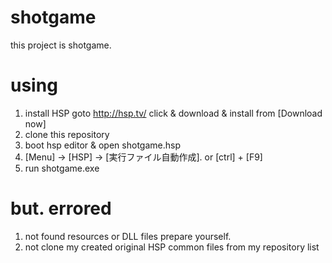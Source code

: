 # shotgame

this project is shotgame.

# using
1. install HSP
	goto http://hsp.tv/
	click & download & install from [Download now]
2. clone this repository
3. boot hsp editor & open shotgame.hsp
4. [Menu] -> [HSP] -> [実行ファイル自動作成]. or [ctrl] + [F9]
5. run shotgame.exe

# but. errored
1. not found resources or DLL files
	prepare yourself.
2. not clone my created original HSP common files
	from my repository list

